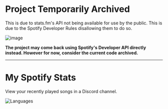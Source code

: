 # Project Temporarily Archived
This is due to stats.fm's API not being available for use by the public. This is due to the Spotify Developer Rules disallowing them to do so.

![image](https://github.com/wdhdev/my-spotify-stats/assets/87287585/7029a55d-c0b4-4488-bfd1-e31284de3a23)

**The project may come back using Spotify's Developer API directly instead. However for now, consider the current code archived.**

---

# My Spotify Stats
View your recently played songs in a Discord channel.

![Languages](https://skillicons.dev/icons?i=nodejs,ts)
